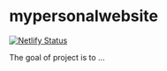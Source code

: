 
# mypersonalwebsite

<!-- badges: start -->
[![Netlify Status](https://api.netlify.com/api/v1/badges/3b777c8f-0650-4c4d-8254-9c16808a1964/deploy-status)](https://app.netlify.com/sites/jmarcus/deploys)

<!-- badges: end -->

The goal of project is to ...

